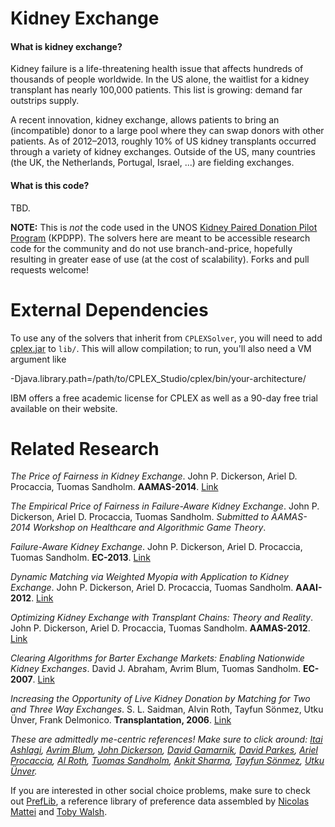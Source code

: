 Kidney Exchange
==============

#### What is kidney exchange? ####

Kidney failure is a life-threatening health issue that affects hundreds of thousands of people worldwide. In the US alone, the waitlist for a kidney transplant has nearly 100,000 patients. This list is growing: demand far outstrips supply.

A recent innovation, kidney exchange, allows patients to
bring an (incompatible) donor to a large pool where they
can swap donors with other patients.  As of 2012&ndash;2013, roughly 10% of US kidney transplants occurred through a variety of kidney exchanges.  Outside of the US, many countries (the UK, the Netherlands, Portugal, Israel, ...) are fielding exchanges.

#### What is this code? ####

TBD.

**NOTE:** This is _not_ the code used in the UNOS [Kidney Paired Donation Pilot Program](http://optn.transplant.hrsa.gov/resources/KPDPP.asp "Kidney Paired Donation Pilot Program information via OPTN") (KPDPP).  The solvers here are meant to be accessible research code for the community and do not use branch-and-price, hopefully resulting in greater ease of use (at the cost of scalability).  Forks and pull requests welcome!


External Dependencies
=====================

To use any of the solvers that inherit from `CPLEXSolver`, you will need to add [cplex.jar](http://www-01.ibm.com/software/commerce/optimization/cplex-optimizer/) to `lib/`.  This will allow compilation; to run, you'll also need a VM argument like

   -Djava.library.path=/path/to/CPLEX_Studio/cplex/bin/your-architecture/

IBM offers a free academic license for CPLEX as well as a 90-day free trial available on their website.


Related Research
================

_The Price of Fairness in Kidney Exchange_.  John P. Dickerson, Ariel D. Procaccia, Tuomas Sandholm.  **AAMAS-2014**.  [Link](http://www.cs.cmu.edu/~arielpro/papers/pof.pdf "Carnegie Mellon University link")

_The Empirical Price of Fairness in Failure-Aware Kidney Exchange_.  John P. Dickerson, Ariel D. Procaccia, Tuomas Sandholm.  _Submitted to AAMAS-2014 Workshop on Healthcare and Algorithmic Game Theory_.

_Failure-Aware Kidney Exchange_.  John P. Dickerson, Ariel D. Procaccia, Tuomas Sandholm.  **EC-2013**.  [Link](http://www.cs.cmu.edu/~sandholm/failure-aware%20kidney%20exchange.ec13.pdf "Carnegie Mellon University link")

_Dynamic Matching via Weighted Myopia with Application to Kidney Exchange_.  John P. Dickerson, Ariel D. Procaccia, Tuomas Sandholm. **AAAI-2012**.  [Link](https://www.cs.cmu.edu/afs/cs.cmu.edu/Web/People/arielpro/papers/weights.aaai12.pdf "Carnegie Mellon University link")

_Optimizing Kidney Exchange with Transplant Chains: Theory and Reality_.  John P. Dickerson, Ariel D. Procaccia, Tuomas Sandholm. **AAMAS-2012**.  [Link](http://www.cs.cmu.edu/afs/cs/Web/People/arielpro/papers/chains.aamas12.pdf "Carnegie Mellon University link")

_Clearing Algorithms for Barter Exchange Markets: Enabling Nationwide Kidney Exchanges_.  David J. Abraham, Avrim Blum, Tuomas Sandholm.  **EC-2007**.  [Link](http://www.cs.cmu.edu/~dabraham/papers/abs07.pdf "Carnegie Mellon University link")

_Increasing the Opportunity of Live Kidney Donation by Matching for Two and Three Way Exchanges_. S. L. Saidman, Alvin Roth, Tayfun S&ouml;nmez, Utku &Uuml;nver, Frank Delmonico.  **Transplantation, 2006**.  [Link](http://kuznets.fas.harvard.edu/~aroth/papers/SaidmanRothSonmezUnverDelmonico.Transplantation.2006.pdf "Harvard link")

_These are admittedly me-centric references!  Make sure to click around: [Itai Ashlagi](http://web.mit.edu/iashlagi/www/), [Avrim Blum](http://www.cs.cmu.edu/~avrim/), [John Dickerson](http://cs.cmu.edu/~dickerson), [David Gamarnik](http://www.mit.edu/~gamarnik/home.html), [David Parkes](http://www.eecs.harvard.edu/~parkes/), [Ariel Procaccia](http://www.cs.cmu.edu/~arielpro/), [Al Roth](http://www.stanford.edu/~alroth/), [Tuomas Sandholm](http://www.cs.cmu.edu/~sandholm/), [Ankit Sharma](https://sites.google.com/site/ankitsharmahomepage/),  [Tayfun S&ouml;nmez](https://www2.bc.edu/~sonmezt/), [Utku &Uuml;nver](https://www2.bc.edu/~unver/)._ 

If you are interested in other social choice problems, make sure to check out [PrefLib](http://www.preflib.org/), a reference library of preference data assembled by [Nicolas Mattei](http://www.nickmattei.net/) and [Toby Walsh](http://www.cse.unsw.edu.au/~tw/).